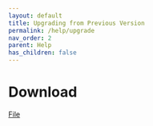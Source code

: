 ```yaml
---
layout: default
title: Upgrading from Previous Version
permalink: /help/upgrade
nav_order: 2
parent: Help
has_children: false
---
```


# Download
[File](./assets/files/Migrate%20Script%20Installer.zip)



<div itemscope itemtype="https://schema.org/WebSite">
  <meta itemprop="url" content="https://muos.dev"/>
  <meta itemprop="name" content="muOS - Custom Firmware"/>
</div>
